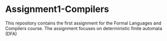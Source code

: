 # Assignment1-Compilers
This repository contains the first assignment for the Formal Languages and Compilers course. The assignment focuses on deterministic finite automata (DFA)

